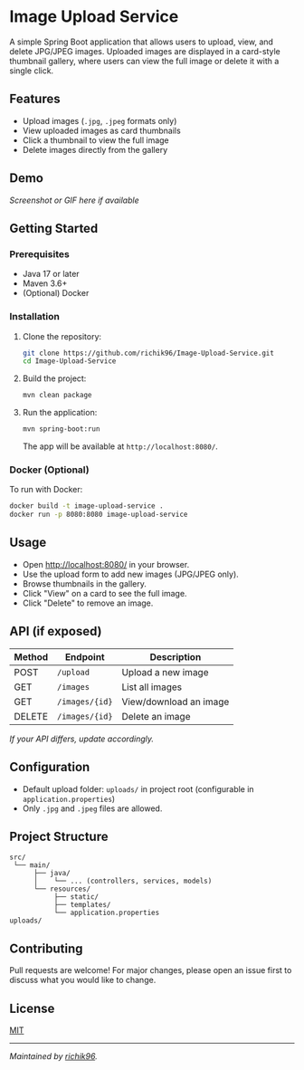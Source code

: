 # Image Upload Service

A simple Spring Boot application that allows users to upload, view, and delete JPG/JPEG images. Uploaded images are displayed in a card-style thumbnail gallery, where users can view the full image or delete it with a single click.

## Features

- Upload images (`.jpg`, `.jpeg` formats only)
- View uploaded images as card thumbnails
- Click a thumbnail to view the full image
- Delete images directly from the gallery

## Demo

_Screenshot or GIF here if available_

## Getting Started

### Prerequisites

- Java 17 or later
- Maven 3.6+
- (Optional) Docker

### Installation

1. Clone the repository:
    ```bash
    git clone https://github.com/richik96/Image-Upload-Service.git
    cd Image-Upload-Service
    ```

2. Build the project:
    ```bash
    mvn clean package
    ```

3. Run the application:
    ```bash
    mvn spring-boot:run
    ```
    The app will be available at `http://localhost:8080/`.

### Docker (Optional)

To run with Docker:

```bash
docker build -t image-upload-service .
docker run -p 8080:8080 image-upload-service
```

## Usage

- Open [http://localhost:8080/](http://localhost:8080/) in your browser.
- Use the upload form to add new images (JPG/JPEG only).
- Browse thumbnails in the gallery.
- Click "View" on a card to see the full image.
- Click "Delete" to remove an image.

## API (if exposed)

| Method | Endpoint        | Description              |
| ------ | -------------- | ------------------------ |
| POST   | `/upload`      | Upload a new image       |
| GET    | `/images`      | List all images          |
| GET    | `/images/{id}` | View/download an image   |
| DELETE | `/images/{id}` | Delete an image          |

_If your API differs, update accordingly._

## Configuration

- Default upload folder: `uploads/` in project root (configurable in `application.properties`)
- Only `.jpg` and `.jpeg` files are allowed.

## Project Structure

```
src/
 └── main/
      ├── java/
      │    └── ... (controllers, services, models)
      └── resources/
           ├── static/
           ├── templates/
           └── application.properties
uploads/
```

## Contributing

Pull requests are welcome! For major changes, please open an issue first to discuss what you would like to change.

## License

[MIT](LICENSE)

---

_Maintained by [richik96](https://github.com/richik96)._

